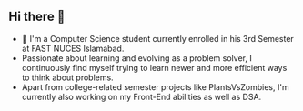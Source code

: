 ## Hi there 👋
- 🔭 I'm a Computer Science student currently enrolled in his 3rd Semester at FAST NUCES Islamabad.
- Passionate about learning and evolving as a problem solver, I continuously find myself trying to learn newer and more efficient ways to think about problems.
- Apart from college-related semester projects like PlantsVsZombies, I'm currently also working on my Front-End abilities as well as DSA.

<!--
**broilerchoocha87/broilerchoocha87** is a ✨ _special_ ✨ repository because its `README.md` (this file) appears on your GitHub profile.

Here are some ideas to get you started:

- 🔭 I’m currently working on ...
- 🌱 I’m currently learning ...
- 👯 I’m looking to collaborate on ...
- 🤔 I’m looking for help with ...
- 💬 Ask me about ...
- 📫 How to reach me: ...
- 😄 Pronouns: ...
- ⚡ Fun fact: ...
-->
